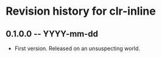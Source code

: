 # Revision history for clr-inline

## 0.1.0.0  -- YYYY-mm-dd

* First version. Released on an unsuspecting world.

